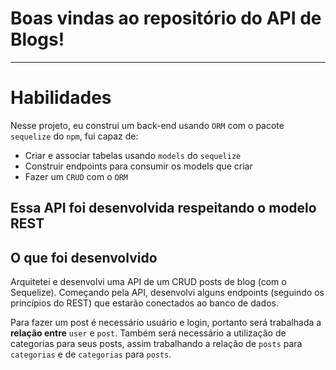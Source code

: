 # Boas vindas ao repositório do API de Blogs!


---

# Habilidades 

Nesse projeto, eu construi um back-end usando `ORM` com o pacote `sequelize` do `npm`, fui capaz de:
 - Criar e associar tabelas usando `models` do `sequelize`
 - Construir endpoints para consumir os models que criar 
 - Fazer um `CRUD` com o `ORM`



## Essa API foi desenvolvida respeitando o modelo REST


## O que foi desenvolvido

Arquitetei e desenvolvi uma API de um CRUD posts de blog (com o Sequelize). Começando pela API, desenvolvi alguns endpoints (seguindo os princípios do REST) que estarão conectados ao banco de dados.

Para fazer um post é necessário usuário e login, portanto será trabalhada a **relação entre** `user` e `post`. Também será necessário a utilização de categorias para seus posts, assim trabalhando a relação de `posts` para `categorias` e de `categorias` para `posts`.
